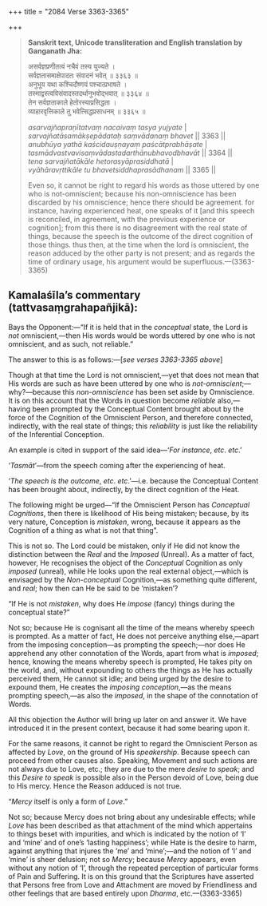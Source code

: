 +++
title = "2084 Verse 3363-3365"

+++
> **Sanskrit text, Unicode transliteration and English translation by Ganganath Jha:** 
>
> असर्वज्ञप्रणीतत्वं नचैवं तस्य युज्यते ।  
> सर्वज्ञतासमाक्षेपादतः संवादनं भवेत् ॥ ३३६३ ॥  
> अनुभूय यथा कश्चिदौष्णयं पश्चात्प्रभाषते ।  
> तस्माद्वस्त्वविसंवादस्तदर्थानुभवोद्भवात् ॥ ३३६४ ॥  
> तेन सर्वज्ञताकाले हेतोरस्याप्रसिद्धता ।  
> व्याहारवृत्तिकाले तु भवेत्सिद्धप्रसाधनम् ॥ ३३६५ ॥ 
>
> *asarvajñapraṇītatvaṃ nacaivaṃ tasya yujyate* \|  
> *sarvajñatāsamākṣepādataḥ saṃvādanaṃ bhavet* \|\| 3363 \|\|  
> *anubhūya yathā kaścidauṣṇayaṃ paścātprabhāṣate* \|  
> *tasmādvastvavisaṃvādastadarthānubhavodbhavāt* \|\| 3364 \|\|  
> *tena sarvajñatākāle hetorasyāprasiddhatā* \|  
> *vyāhāravṛttikāle tu bhavetsiddhaprasādhanam* \|\| 3365 \|\| 
>
> Even so, it cannot be right to regard his words as those uttered by one who is not-omniscient; because his non-omniscience has been discarded by his omniscience; hence there should be agreement. for instance, having experienced heat, one speaks of it [and this speech is reconciled, in agreement, with the previous experience or cognition]; from this there is no disagreement with the real state of things, because the speech is the outcome of the direct cognition of those things. thus then, at the time when the lord is omniscient, the reason adduced by the other party is not present; and as regards the time of ordinary usage, his argument would be superfluous.—(3363-3365)



## Kamalaśīla’s commentary (tattvasaṃgrahapañjikā):

Bays the Opponent:—“If it is held that in the *conceptual* state, the Lord is *not* omniscient,—then His words would be words uttered by one who is not omniscient, and as such, not reliable.”

The answer to this is as follows:—[*see verses 3363-3365 above*]

Though at that time the Lord is not omniscient,—yet that does not mean that His words are such as have been uttered by one who is *not-omniscient*;—why?—because this *non-omniscience* has been set aside by Omniscience. It is on this account that the Words in question become *reliable* also,—having been prompted by the Conceptual Content brought about by the force of the Cognition of the Omniscient Person, and therefore connected, indirectly, with the real state of things; this *reliability* is just like the reliability of the Inferential Conception.

An example is cited in support of the said idea—‘*For instance*, *etc*. *etc*.’

‘*Tasmāt*’—from the speech coming after the experiencing of heat.

‘*The speech is the outcome*, *etc*. *etc*.’—i.e. because the Conceptual Content has been brought about, indirectly, by the direct cognition of the Heat.

The following might be urged—“If the Omniscient Person has *Conceptual Cognitions*, then there is likelihood of His being mistaken; because, by its very nature, Conception is *mistaken*, wrong, because it appears as the Cognition of a thing as what is not that thing”.

This is not so. The Lord could be mistaken, only if He did not know the distinction between the *Real* and the *Imposed* (Unreal). As a matter of fact, however, He recognises the object of the *Conceptual* Cognition as only *imposed* (unreal), while He looks upon the real external object,—which is envisaged by the *Non-conceptual* Cognition,—as something quite different, and *real*; how then can He be said to be ‘mistaken’?

“If He is not *mistaken*, why does He *impose* (fancy) things during the conceptual state?”

Not so; because He is cognisant all the time of the means whereby speech is prompted. As a matter of fact, He does not perceive anything else,—apart from the imposing conception—as prompting the speech;—nor does He apprehend any other connotation of the Words, apart from what is *imposed*; hence, knowing the means whereby speech is prompted, He takes pity on the world, and, without expounding to others the things as He has actually perceived them, He cannot sit idle; and being urged by the desire to expound them, He creates the *imposing conception*,—as the means prompting speech,—as also the *imposed*, in the shape of the connotation of Words.

All this objection the Author will bring up later on and answer it. We have introduced it in the present context, because it had some bearing upon it.

For the same reasons, it cannot be right to regard the Omniscient Person as affected by *Love*, on the ground of His *speakership*. Because speech can proceed from other causes also. Speaking, Movement and such actions are not always due to Love, etc.; they are due to the mere *desire to speak*; and this *Desire to speak* is possible also in the Person devoid of Love, being due to His mercy. Hence the Reason adduced is not true.

“*Mercy* itself is only a form of *Love*.”

Not so; because Mercy does not bring about any undesirable effects; while *Love* has been described as that attachment of the mind which appertains to things beset with impurities, and which is indicated by the notion of ‘I’ and ‘mine’ and of one’s ‘lasting happiness’; while Hate is the desire to harm, against anything that injures the ‘me’ and ‘mine’;—and the notion of ‘I’ and ‘mine’ is sheer delusion; not so *Mercy*; because *Mercy* appears, even without any notion of ‘I’, through the repeated perception of particular forms of Pain and Suffering. It is on this ground that the Scriptures have asserted that Persons free from Love and Attachment are moved by Friendliness and other feelings that are based entirely upon *Dharma*, etc.—(3363-3365)



